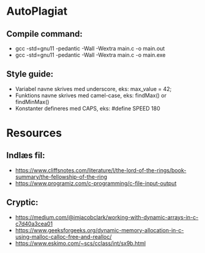 # AutoPlagiat

## Compile command:

- gcc -std=gnu11 -pedantic -Wall -Wextra main.c -o main.out
- gcc -std=gnu11 -pedantic -Wall -Wextra main.c -o main.exe

## Style guide:

- Variabel navne skrives med underscore, eks: max_value = 42;
- Funktions navne skrives med camel-case, eks: findMax() or findMinMax()
- Konstanter defineres med CAPS, eks: #define SPEED 180

# Resources

## Indlæs fil:

- https://www.cliffsnotes.com/literature/l/the-lord-of-the-rings/book-summary/the-fellowship-of-the-ring
- https://www.programiz.com/c-programming/c-file-input-output

## Cryptic:

- https://medium.com/@imjacobclark/working-with-dynamic-arrays-in-c-c7d40a3cea01
- https://www.geeksforgeeks.org/dynamic-memory-allocation-in-c-using-malloc-calloc-free-and-realloc/
- https://www.eskimo.com/~scs/cclass/int/sx9b.html

